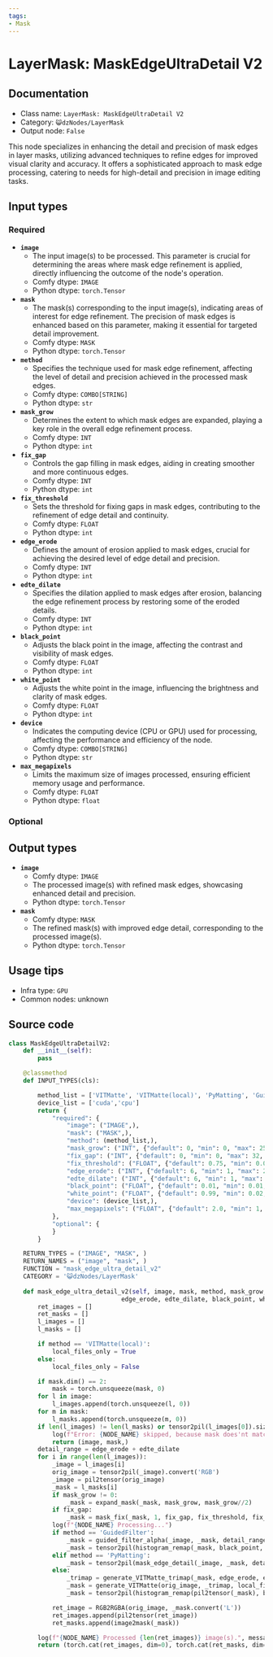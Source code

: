 ```yaml
---
tags:
- Mask
---
```


# LayerMask: MaskEdgeUltraDetail V2
## Documentation
- Class name: `LayerMask: MaskEdgeUltraDetail V2`
- Category: `😺dzNodes/LayerMask`
- Output node: `False`

This node specializes in enhancing the detail and precision of mask edges in layer masks, utilizing advanced techniques to refine edges for improved visual clarity and accuracy. It offers a sophisticated approach to mask edge processing, catering to needs for high-detail and precision in image editing tasks.
## Input types
### Required
- **`image`**
    - The input image(s) to be processed. This parameter is crucial for determining the areas where mask edge refinement is applied, directly influencing the outcome of the node's operation.
    - Comfy dtype: `IMAGE`
    - Python dtype: `torch.Tensor`
- **`mask`**
    - The mask(s) corresponding to the input image(s), indicating areas of interest for edge refinement. The precision of mask edges is enhanced based on this parameter, making it essential for targeted detail improvement.
    - Comfy dtype: `MASK`
    - Python dtype: `torch.Tensor`
- **`method`**
    - Specifies the technique used for mask edge refinement, affecting the level of detail and precision achieved in the processed mask edges.
    - Comfy dtype: `COMBO[STRING]`
    - Python dtype: `str`
- **`mask_grow`**
    - Determines the extent to which mask edges are expanded, playing a key role in the overall edge refinement process.
    - Comfy dtype: `INT`
    - Python dtype: `int`
- **`fix_gap`**
    - Controls the gap filling in mask edges, aiding in creating smoother and more continuous edges.
    - Comfy dtype: `INT`
    - Python dtype: `int`
- **`fix_threshold`**
    - Sets the threshold for fixing gaps in mask edges, contributing to the refinement of edge detail and continuity.
    - Comfy dtype: `FLOAT`
    - Python dtype: `int`
- **`edge_erode`**
    - Defines the amount of erosion applied to mask edges, crucial for achieving the desired level of edge detail and precision.
    - Comfy dtype: `INT`
    - Python dtype: `int`
- **`edte_dilate`**
    - Specifies the dilation applied to mask edges after erosion, balancing the edge refinement process by restoring some of the eroded details.
    - Comfy dtype: `INT`
    - Python dtype: `int`
- **`black_point`**
    - Adjusts the black point in the image, affecting the contrast and visibility of mask edges.
    - Comfy dtype: `FLOAT`
    - Python dtype: `int`
- **`white_point`**
    - Adjusts the white point in the image, influencing the brightness and clarity of mask edges.
    - Comfy dtype: `FLOAT`
    - Python dtype: `int`
- **`device`**
    - Indicates the computing device (CPU or GPU) used for processing, affecting the performance and efficiency of the node.
    - Comfy dtype: `COMBO[STRING]`
    - Python dtype: `str`
- **`max_megapixels`**
    - Limits the maximum size of images processed, ensuring efficient memory usage and performance.
    - Comfy dtype: `FLOAT`
    - Python dtype: `float`
### Optional
## Output types
- **`image`**
    - Comfy dtype: `IMAGE`
    - The processed image(s) with refined mask edges, showcasing enhanced detail and precision.
    - Python dtype: `torch.Tensor`
- **`mask`**
    - Comfy dtype: `MASK`
    - The refined mask(s) with improved edge detail, corresponding to the processed image(s).
    - Python dtype: `torch.Tensor`
## Usage tips
- Infra type: `GPU`
- Common nodes: unknown


## Source code
```python
class MaskEdgeUltraDetailV2:
    def __init__(self):
        pass

    @classmethod
    def INPUT_TYPES(cls):

        method_list = ['VITMatte', 'VITMatte(local)', 'PyMatting', 'GuidedFilter', ]
        device_list = ['cuda','cpu']
        return {
            "required": {
                "image": ("IMAGE",),
                "mask": ("MASK",),
                "method": (method_list,),
                "mask_grow": ("INT", {"default": 0, "min": 0, "max": 256, "step": 1}),
                "fix_gap": ("INT", {"default": 0, "min": 0, "max": 32, "step": 1}),
                "fix_threshold": ("FLOAT", {"default": 0.75, "min": 0.01, "max": 0.99, "step": 0.01}),
                "edge_erode": ("INT", {"default": 6, "min": 1, "max": 255, "step": 1}),
                "edte_dilate": ("INT", {"default": 6, "min": 1, "max": 255, "step": 1}),
                "black_point": ("FLOAT", {"default": 0.01, "min": 0.01, "max": 0.98, "step": 0.01, "display": "slider"}),
                "white_point": ("FLOAT", {"default": 0.99, "min": 0.02, "max": 0.99, "step": 0.01, "display": "slider"}),
                "device": (device_list,),
                "max_megapixels": ("FLOAT", {"default": 2.0, "min": 1, "max": 999, "step": 0.1}),
            },
            "optional": {
            }
        }

    RETURN_TYPES = ("IMAGE", "MASK", )
    RETURN_NAMES = ("image", "mask", )
    FUNCTION = "mask_edge_ultra_detail_v2"
    CATEGORY = '😺dzNodes/LayerMask'
  
    def mask_edge_ultra_detail_v2(self, image, mask, method, mask_grow, fix_gap, fix_threshold,
                               edge_erode, edte_dilate, black_point, white_point, device, max_megapixels,):
        ret_images = []
        ret_masks = []
        l_images = []
        l_masks = []

        if method == 'VITMatte(local)':
            local_files_only = True
        else:
            local_files_only = False

        if mask.dim() == 2:
            mask = torch.unsqueeze(mask, 0)
        for l in image:
            l_images.append(torch.unsqueeze(l, 0))
        for m in mask:
            l_masks.append(torch.unsqueeze(m, 0))
        if len(l_images) != len(l_masks) or tensor2pil(l_images[0]).size != tensor2pil(l_masks[0]).size:
            log(f"Error: {NODE_NAME} skipped, because mask does'nt match image.", message_type='error')
            return (image, mask,)
        detail_range = edge_erode + edte_dilate
        for i in range(len(l_images)):
            _image = l_images[i]
            orig_image = tensor2pil(_image).convert('RGB')
            _image = pil2tensor(orig_image)
            _mask = l_masks[i]
            if mask_grow != 0:
                _mask = expand_mask(_mask, mask_grow, mask_grow//2)
            if fix_gap:
                _mask = mask_fix(_mask, 1, fix_gap, fix_threshold, fix_threshold)
            log(f"{NODE_NAME} Processing...")
            if method == 'GuidedFilter':
                _mask = guided_filter_alpha(_image, _mask, detail_range//6)
                _mask = tensor2pil(histogram_remap(_mask, black_point, white_point))
            elif method == 'PyMatting':
                _mask = tensor2pil(mask_edge_detail(_image, _mask, detail_range//8, black_point, white_point))
            else:
                _trimap = generate_VITMatte_trimap(_mask, edge_erode, edte_dilate)
                _mask = generate_VITMatte(orig_image, _trimap, local_files_only=local_files_only, device=device, max_megapixels=max_megapixels)
                _mask = tensor2pil(histogram_remap(pil2tensor(_mask), black_point, white_point))

            ret_image = RGB2RGBA(orig_image, _mask.convert('L'))
            ret_images.append(pil2tensor(ret_image))
            ret_masks.append(image2mask(_mask))

        log(f"{NODE_NAME} Processed {len(ret_images)} image(s).", message_type='finish')
        return (torch.cat(ret_images, dim=0), torch.cat(ret_masks, dim=0),)

```
